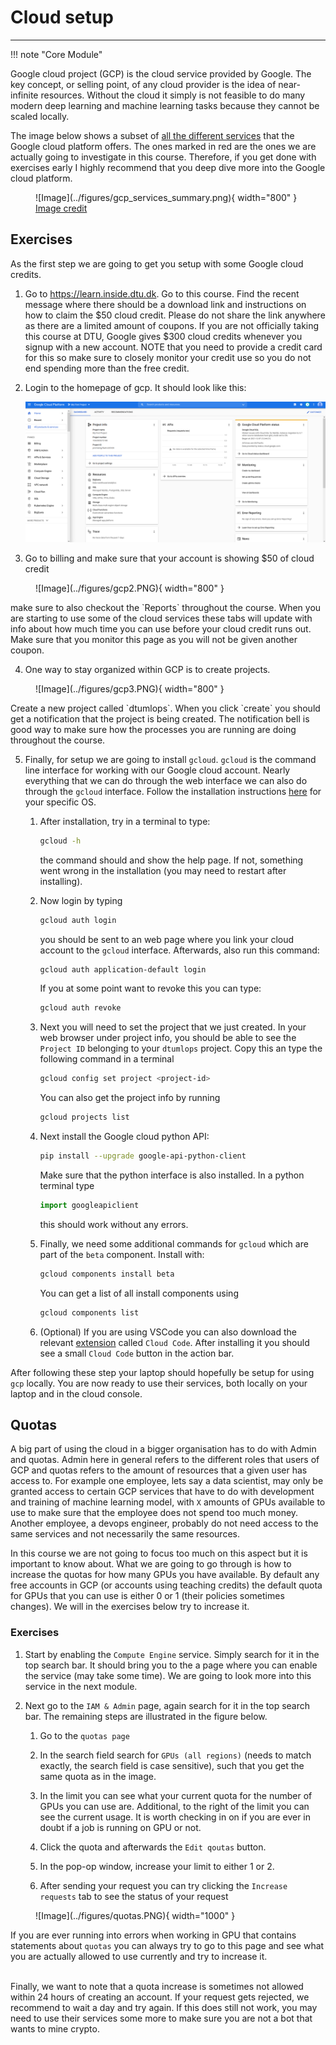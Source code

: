 # Cloud setup


---


!!! note "Core Module"

Google cloud project (GCP) is the cloud service provided by Google. The key concept, or selling point, of any cloud
provider is the idea of near-infinite resources. Without the cloud it simply is not feasible to do many modern
deep learning and machine learning tasks because they cannot be scaled locally.

The image below shows a subset of [all the different services](https://cloud.google.com/products) that the Google cloud
platform offers. The ones marked in red are the ones we are actually going to investigate in this course. Therefore, if
you get done with exercises early I highly recommend that you deep dive more into the Google cloud platform.

<figure markdown>
  ![Image](../figures/gcp_services_summary.png){ width="800"  }
  <figcaption> <a href="https://www.pintonista.com/google-cloud-platform-intro/"> Image credit </a> </figcaption>
</figure>

## Exercises

As the first step we are going to get you setup with some Google cloud credits.

1. Go to <https://learn.inside.dtu.dk>. Go to this course. Find the recent message where there should be a download
   link and instructions on how to claim the $50 cloud credit. Please do not share the link anywhere as there are a
   limited amount of coupons. If you are not officially taking this course at DTU, Google gives $300 cloud credits
   whenever you signup with a new account. NOTE that you need to provide a credit card for this so make
   sure to closely monitor your credit use so you do not end spending more than the free credit.

2. Login to the homepage of gcp. It should look like this:
   <p align="center">
   <img src="../figures/gcp1.PNG" width="800" >
   </p>

3. Go to billing and make sure that your account is showing $50 of cloud credit
  <figure markdown>
     ![Image](../figures/gcp2.PNG){ width="800"  }
   </figure>
   make sure to also checkout the `Reports` throughout the course. When you are starting to use some of the cloud
   services these tabs will update with info about how much time you can use before your cloud credit runs out.
   Make sure that you monitor this page as you will not be given another coupon.

4. One way to stay organized within GCP is to create projects.
  <figure markdown>
     ![Image](../figures/gcp3.PNG){ width="800"  }
   </figure>
   Create a new project called `dtumlops`. When you click `create` you should get a notification that the project
   is being created. The notification bell is good way to make sure how the processes you are running are doing
   throughout the course.

5. Finally, for setup we are going to install `gcloud`. `gcloud` is the command line interface for working with
   our Google cloud account. Nearly everything that we can do through the web interface we can also do through
   the `gcloud` interface. Follow the installation instructions [here](https://cloud.google.com/sdk/docs/install)
   for your specific OS.

   1. After installation, try in a terminal to type:

      ```bash
      gcloud -h
      ```

      the command should and show the help page. If not, something went wrong in the installation
      (you may need to restart after installing).

   2. Now login by typing

      ```bash
      gcloud auth login
      ```

      you should be sent to an web page where you link your cloud account to the `gcloud` interface.
      Afterwards, also run this command:

      ```bash
      gcloud auth application-default login
      ```

      If you at some point want to revoke this you can type:

      ```bash
      gcloud auth revoke
      ```

   3. Next you will need to set the project that we just created. In your web browser under project info,
      you should be able to see the `Project ID` belonging to your `dtumlops` project. Copy this an type
      the following command in a terminal

      ```bash
      gcloud config set project <project-id>
      ```

      You can also get the project info by running

      ```bash
      gcloud projects list
      ```

   4. Next install the Google cloud python API:

      ```bash
      pip install --upgrade google-api-python-client
      ```

      Make sure that the python interface is also installed. In a python terminal type

      ```python
      import googleapiclient
      ```

      this should work without any errors.

   5. Finally, we need some additional commands for `gcloud` which are part of the `beta` component.
      Install with:

      ```bash
      gcloud components install beta
      ```

      You can get a list of all install components using

      ```bash
      gcloud components list
      ```

   6. (Optional) If you are using VSCode you can also download the relevant
      [extension](https://marketplace.visualstudio.com/items?itemName=GoogleCloudTools.cloudcode)
      called `Cloud Code`. After installing it you should see a small `Cloud Code` button in the action bar.

After following these step your laptop should hopefully be setup for using `gcp` locally. You are now ready to use their
services, both locally on your laptop and in the cloud console.

## Quotas

A big part of using the cloud in a bigger organisation has to do with Admin and quotas. Admin here in general refers
to the different roles that users of GCP and quotas refers to the amount of resources that a given user has access to.
For example one employee, lets say a data scientist, may only be granted access to certain GCP services that have to do
with development and training of machine learning model, with `X` amounts of GPUs available to use to make sure that the
employee does not spend too much money. Another employee, a devops engineer, probably do not need access to the same
services and not necessarily the same resources.

In this course we are not going to focus too much on this aspect but it is important to know about. What we are going
to go through is how to increase the quotas for how many GPUs you have available. By default any free accounts in GCP
(or accounts using teaching credits) the default quota for GPUs that you can use is either 0 or 1 (their policies
sometimes changes). We will in the exercises below try to increase it.

### Exercises

1. Start by enabling the `Compute Engine` service. Simply search for it in the top search bar. It should bring you
   to the a page where you can enable the service (may take some time). We are going to look more into this service
   in the next module.

2. Next go to the `IAM & Admin` page, again search for it in the top search bar. The remaining steps are illustrated
   in the figure below.

   1. Go to the `quotas page`

   2. In the search field search for `GPUs (all regions)` (needs to match exactly, the search field is case sensitive),
      such that you get the same quota as in the image.

   3. In the limit you can see what your current quota for the number of GPUs you can use are. Additional, to the
      right of the limit you can see the current usage. It is worth checking in on if you are ever in doubt if a job
      is running on GPU or not.

   4. Click the quota and afterwards the `Edit qoutas` button.

   5. In the pop-op window, increase your limit to either 1 or 2.

   6. After sending your request you can try clicking the `Increase requests` tab to see the status of your request

  <figure markdown>
     ![Image](../figures/quotas.PNG){ width="1000" }
   </figure>

If you are ever running into errors when working in GPU that contains statements about `quotas` you can always try to
go to this page and see what you are actually allowed to use currently and try to increase it.

\
Finally, we want to note that a quota increase is sometimes not allowed within 24 hours of creating an account. If your
request gets rejected, we recommend to wait a day and try again. If this does still not work, you may need to use their
services some more to make sure you are not a bot that wants to mine crypto.
